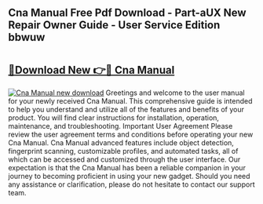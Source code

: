 ## Cna Manual Free Pdf Download - Part-aUX New Repair Owner Guide - User Service Edition bbwuw

# <h2><a href="http://bc55975.oget.top/?id=Cna+Manual">🔗Download New 👉🔴 Cna Manual</a></h2>

[![Cna Manual new download](https://i.imgur.com/5g1atiW.png)](http://bc55975.oget.top/?id=Cna+Manual)
Greetings and welcome to the user manual for your newly received Cna Manual. This comprehensive guide is intended to help you understand and utilize all of the features and benefits of your product. You will find clear instructions for installation, operation, maintenance, and troubleshooting. Important User Agreement Please review the user agreement terms and conditions before operating your new Cna Manual. Cna Manual advanced features include object detection, fingerprint scanning, customizable profiles, and automated tasks, all of which can be accessed and customized through the user interface. Our expectation is that the Cna Manual has been a reliable companion in your journey to becoming proficient in using your new gadget. Should you need any assistance or clarification, please do not hesitate to contact our support team.
